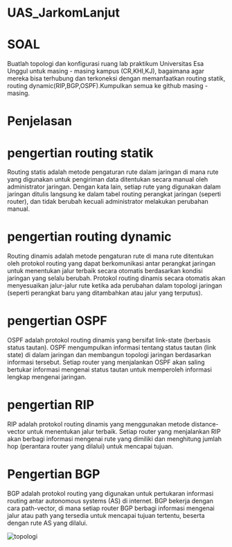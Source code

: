 # UAS_JarkomLanjut


# SOAL
Buatlah topologi dan konfigurasi ruang lab praktikum Universitas Esa Unggul untuk masing - masing kampus (CR,KHI,KJ), bagaimana agar mereka bisa terhubung dan terkoneksi dengan memanfaatkan routing statik, routing dynamic(RIP,BGP,OSPF).Kumpulkan semua ke github masing - masing. 

# Penjelasan

# pengertian routing statik
Routing statis adalah metode pengaturan rute dalam jaringan di mana rute yang digunakan untuk pengiriman data ditentukan secara manual oleh administrator jaringan. Dengan kata lain, setiap rute yang digunakan dalam jaringan ditulis langsung ke dalam tabel routing perangkat jaringan (seperti router), dan tidak berubah kecuali administrator melakukan perubahan manual.

# pengertian routing dynamic
Routing dinamis adalah metode pengaturan rute di mana rute ditentukan oleh protokol routing yang dapat berkomunikasi antar perangkat jaringan untuk menentukan jalur terbaik secara otomatis berdasarkan kondisi jaringan yang selalu berubah. Protokol routing dinamis secara otomatis akan menyesuaikan jalur-jalur rute ketika ada perubahan dalam topologi jaringan (seperti perangkat baru yang ditambahkan atau jalur yang terputus).

# pengertian OSPF
OSPF adalah protokol routing dinamis yang bersifat link-state (berbasis status tautan). OSPF mengumpulkan informasi tentang status tautan (link state) di dalam jaringan dan membangun topologi jaringan berdasarkan informasi tersebut. Setiap router yang menjalankan OSPF akan saling bertukar informasi mengenai status tautan untuk memperoleh informasi lengkap mengenai jaringan.

# pengertian RIP
RIP adalah protokol routing dinamis yang menggunakan metode distance-vector untuk menentukan jalur terbaik. Setiap router yang menjalankan RIP akan berbagi informasi mengenai rute yang dimiliki dan menghitung jumlah hop (perantara router yang dilalui) untuk mencapai tujuan.

# Pengertian BGP
BGP adalah protokol routing yang digunakan untuk pertukaran informasi routing antar autonomous systems (AS) di internet. BGP bekerja dengan cara path-vector, di mana setiap router BGP berbagi informasi mengenai jalur atau path yang tersedia untuk mencapai tujuan tertentu, beserta dengan rute AS yang dilalui.

![topologi](topologi.jpg)
